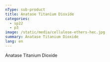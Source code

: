 ```yaml
---
nType: sub-product
title: Anatase Titanium Dioxide
categories:
  - sp22
  - p3
image: /static/media/cellulose-ethers-hec.jpg
summary: Anatase Titanium Dioxide
lang: en
---
```

Anatase Titanium Dioxide